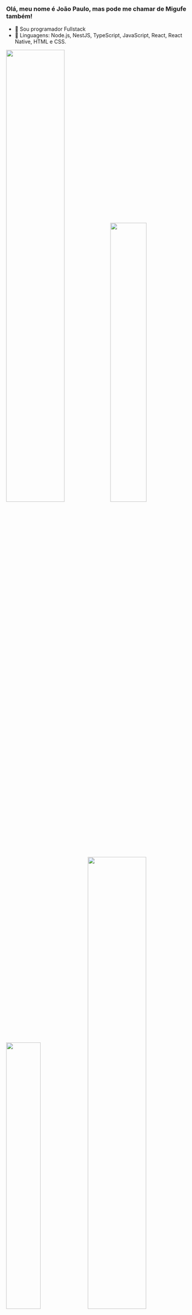 ### Olá, meu nome é João Paulo, mas pode me chamar de Migufe também!

- 🔭 Sou programador Fullstack
- 🌱 Linguagens: Node.js, NestJS, TypeScript, JavaScript, React, React Native, HTML e CSS.

<p align="left">
<img width="56%" src="https://github-readme-stats.vercel.app/api?username=DevJpFarias&hide=contribs,prs&count_private=true&include_all_commits=true&show_icons=true&theme=dracula&icon_color=DAD3AF&hide_border=true&border_radius=15&bg_color=0d1117"/><img width="44%" src="http://github-readme-streak-stats.herokuapp.com?user=DevJpFarias&theme=dracula&hide_border=true&date_format=M%20j%5B%2C%20Y%5D&background=0D1117&sideNums=FFF"/>
<img width="43%" src="https://github-readme-stats.vercel.app/api/top-langs?username=DevJpFarias&count_private=true&include_all_commits=true&hide=c%23&langs_count=6&show_icons=true&theme=dracula&icon_color=DAD3AF&layout=compact&hide_border=true&border_radius=15&bg_color=0d1117"/>
<img width="56%" src="https://github-readme-activity-graph.cyclic.app/graph?username=DevJpFarias&bg_color=0f1116&color=7fd6f9&line=ff6d95&point=ffffff&area=true&hide_border=true)](https://github.com/ashutosh00710/github-readme-activity-graph"/></a>
</p>

## about.me
<p align="justify">
Meu nome é João Paulo Farias, tenho 20 anos e sou Desenvolvedor Fullstack Junior. Tenho experiência participando de dois projetos como Desenvolvedor Backend utilizando NodeJS, NestJS, TypeScript e JavaScript. Estou aprendendo Desenvolvimento Frontend com HTML, CSS, JS, ReactJS e React Native.
</p>

## techs && skills
<p align="justify">
 <img alt="Typescript" src="https://img.shields.io/badge/typescript-%230d1117.svg?style=for-the-badge&logo=typescript"/>
 <!-- <img alt="Next.js" src="https://img.shields.io/badge/Next-%230d1117?style=for-the-badge&logo=next.js"/> -->
 <img alt="React.js" src="https://img.shields.io/badge/react-%230d1117.svg?style=for-the-badge&logo=react"/>
 <!-- <img alt="SASS" src="https://img.shields.io/badge/sass-%230d1117.svg?style=for-the-badge&logo=sass"/>
 <!-- <img alt="Material UI" src="https://img.shields.io/badge/mui-%230d1117.svg?style=for-the-badge&logo=mui"/> -->
 <!-- <img alt="Tailwind CSS" src="https://img.shields.io/badge/tailwindcss-%230d1117?style=for-the-badge&logo=tailwindcss"/> -->
 <img alt="Javascript" src="https://img.shields.io/badge/javascript-%230d1117.svg?style=for-the-badge&logo=javascript"/>
 <img alt="HTML" src="https://img.shields.io/badge/html5-%230d1117.svg?style=for-the-badge&logo=html5"/>
 <img alt="CSS" src="https://img.shields.io/badge/css3-%230d1117.svg?style=for-the-badge&logo=css3&logoColor=1572B6"/>
 <!-- <img alt="Vue.js" src="https://img.shields.io/badge/vuejs-%230d1117.svg?style=for-the-badge&logo=vuedotjs"/> -->
 <img alt="Vite" src="https://img.shields.io/badge/vite-%230d1117.svg?style=for-the-badge&logo=vite&logoColor=%23646CFF"/> 
 <!-- <img alt="Nuxt" src="https://img.shields.io/badge/nuxt-%230d1117.svg?style=for-the-badge&logo=nuxtdotjs"/> -->
 <!-- <img alt="Bootstrap CSS" src="https://img.shields.io/badge/bootstrap-%230d1117?style=for-the-badge&logo=bootstrap"/> -->
 <!-- <img alt="Bulma" src="https://img.shields.io/badge/bulma-%230d1117?style=for-the-badge&logo=bulma"/> -->
 <!-- <img alt="Blazor" src="https://img.shields.io/badge/blazor-%230d1117.svg?style=for-the-badge&logo=blazor&logoColor=5b2d8f"/> -->
 <!-- <img alt="C#" src="https://img.shields.io/badge/C%23-%230d1117?style=for-the-badge&logo=c-sharp"/> -->
 <!-- <img alt="Unity" src="https://img.shields.io/badge/unity-%230d1117.svg?style=for-the-badge&logo=unity"/> -->
 <!-- <img alt="Vercel" src="https://img.shields.io/badge/vercel-%230d1117.svg?style=for-the-badge&logo=vercel"/> -->
 ![Java](https://img.shields.io/badge/java-%23ED8B00.svg?style=for-the-badge&logo=openjdk&logoColor=white)
 ![Spring](https://img.shields.io/badge/spring-%236DB33F.svg?style=for-the-badge&logo=spring&logoColor=white)
 ![Postgres](https://img.shields.io/badge/postgres-%23316192.svg?style=for-the-badge&logo=postgresql&logoColor=white)
 ![JWT](https://img.shields.io/badge/JWT-black?style=for-the-badge&logo=JSON%20web%20tokens)
</p>
 
## social && contact
<p align="justify">
 <a href="https://www.linkedin.com/in/joao-paulo-farias/"><img src="https://img.shields.io/badge/linkedin-%230d1117.svg?style=for-the-badge&logo=linkedin&logoColor=0077B5"/></a>
 <a href="https://www.instagram.com/joaopaulo.migufe/"><img src="https://img.shields.io/badge/joaopaulo.migufe-%230d1117.svg?style=for-the-badge&logo=Instagram&logoColor=#E4405F"/></a>
</p>
 
</div>

